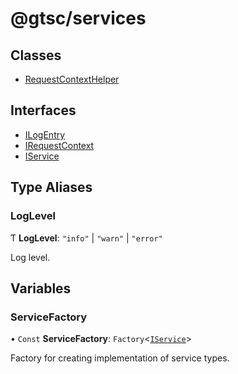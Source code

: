 # @gtsc/services

## Classes

- [RequestContextHelper](classes/RequestContextHelper.md)

## Interfaces

- [ILogEntry](interfaces/ILogEntry.md)
- [IRequestContext](interfaces/IRequestContext.md)
- [IService](interfaces/IService.md)

## Type Aliases

### LogLevel

Ƭ **LogLevel**: ``"info"`` \| ``"warn"`` \| ``"error"``

Log level.

## Variables

### ServiceFactory

• `Const` **ServiceFactory**: `Factory`\<[`IService`](interfaces/IService.md)\>

Factory for creating implementation of service types.
